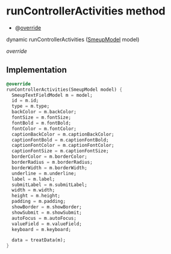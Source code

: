 


# runControllerActivities method







- @[override](https://api.flutter.dev/flutter/dart-core/override-constant.html)

dynamic runControllerActivities
([SmeupModel](../../smeup_models_widgets_smeup_model/SmeupModel-class.md) model)

_override_






## Implementation

```dart
@override
runControllerActivities(SmeupModel model) {
  SmeupTextFieldModel m = model;
  id = m.id;
  type = m.type;
  backColor = m.backColor;
  fontSize = m.fontSize;
  fontBold = m.fontBold;
  fontColor = m.fontColor;
  captionBackColor = m.captionBackColor;
  captionFontBold = m.captionFontBold;
  captionFontColor = m.captionFontColor;
  captionFontSize = m.captionFontSize;
  borderColor = m.borderColor;
  borderRadius = m.borderRadius;
  borderWidth = m.borderWidth;
  underline = m.underline;
  label = m.label;
  submitLabel = m.submitLabel;
  width = m.width;
  height = m.height;
  padding = m.padding;
  showBorder = m.showBorder;
  showSubmit = m.showSubmit;
  autoFocus = m.autoFocus;
  valueField = m.valueField;
  keyboard = m.keyboard;

  data = treatData(m);
}
```







